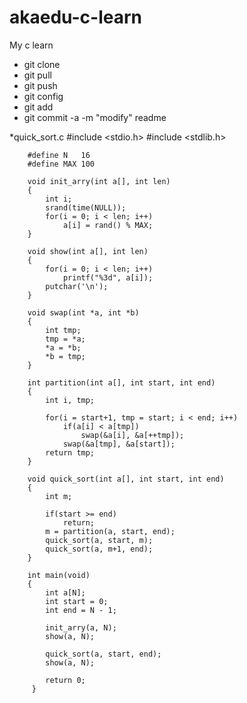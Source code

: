 akaedu-c-learn
==============

My c learn

  * git clone 
  * git pull
  * git push
  * git config
  * git add
  * git commit -a -m "modify" readme



  *quick_sort.c
        #include <stdio.h>
        #include <stdlib.h>
        
        #define N	16
        #define MAX	100
        
        void init_arry(int a[], int len)
        {
        	int i;
        	srand(time(NULL));
        	for(i = 0; i < len; i++)
        		a[i] = rand() % MAX;
        }
        
        void show(int a[], int len)
        {
        	for(i = 0; i < len; i++)
        		printf("%3d", a[i]);
        	putchar('\n');
        }
        
        void swap(int *a, int *b)
        {
        	int tmp;
        	tmp = *a;
        	*a = *b;
        	*b = tmp;
        }
        
        int partition(int a[], int start, int end)
        {
        	int i, tmp;
        	
        	for(i = start+1, tmp = start; i < end; i++)
        		if(a[i] < a[tmp])
        			swap(&a[i], &a[++tmp]);
        		swap(&a[tmp], &a[start]);
        	return tmp;
        }
        
        void quick_sort(int a[], int start, int end)
        {
        	int m;
        	
        	if(start >= end)
        		return;
        	m = partition(a, start, end);
        	quick_sort(a, start, m);
        	quick_sort(a, m+1, end);
        }
        
        int main(void)
        {
        	int a[N];
        	int start = 0;
        	int end = N - 1;
        	
        	init_arry(a, N);
        	show(a, N);
        	
        	quick_sort(a, start, end);
        	show(a, N);
        
            return 0;
         }
